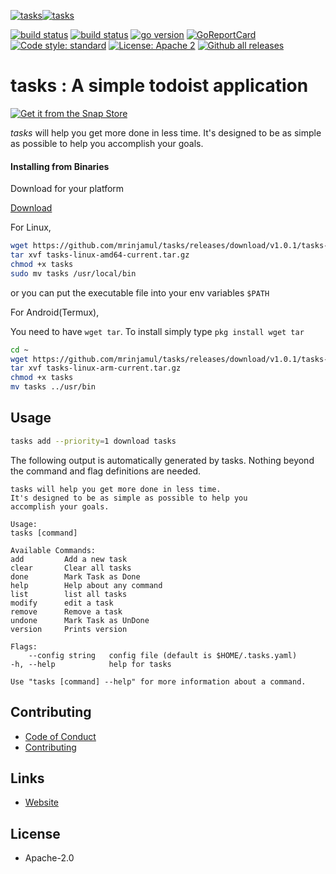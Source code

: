 [![tasks](https://snapcraft.io/tasks/badge.svg)](https://snapcraft.io/tasks)[![tasks](https://snapcraft.io/tasks/trending.svg?name=0)](https://snapcraft.io/tasks)

[![build status](https://github.com/mrinjamul/tasks/workflows/test/badge.svg)]()
[![build status](https://github.com/mrinjamul/tasks/workflows/release/badge.svg)]()
[![go version](https://img.shields.io/github/go-mod/go-version/mrinjamul/tasks.svg)](https://github.com/mrinjamul/tasks)
[![GoReportCard](https://goreportcard.com/badge/github.com/mrinjamul/tasks)](https://goreportcard.com/report/github.com/mrinjamul/tasks)
[![Code style: standard](https://img.shields.io/badge/code%20style-standard-blue.svg)]()
[![License: Apache 2](https://img.shields.io/badge/License-Apache%202-blue.svg)](https://github.com/mrinjamul/gpassmanager/blob/master/LICENSE)
[![Github all releases](https://img.shields.io/github/downloads/mrinjamul/tasks/total.svg)](https://GitHub.com/mrinjamul/tasks/releases/)

# **tasks** : A simple todoist application

[![Get it from the Snap Store](https://snapcraft.io/static/images/badges/en/snap-store-black.svg)](https://snapcraft.io/tasks)

_tasks_ will help you get more done in less time.
It's designed to be as simple as possible to help you
accomplish your goals.

#### Installing from Binaries

Download for your platform

[Download](https://github.com/mrinjamul/tasks/releases)

For Linux,

```sh
wget https://github.com/mrinjamul/tasks/releases/download/v1.0.1/tasks-linux-amd64-v1.0.1.tar.gz
tar xvf tasks-linux-amd64-current.tar.gz
chmod +x tasks
sudo mv tasks /usr/local/bin
```

or you can put the executable file into your env variables `$PATH`

For Android(Termux),

You need to have `wget tar`. To install simply type `pkg install wget tar`

```sh
cd ~
wget https://github.com/mrinjamul/tasks/releases/download/v1.0.1/tasks-linux-arm-v1.0.1.tar.gz
tar xvf tasks-linux-arm-current.tar.gz
chmod +x tasks
mv tasks ../usr/bin
```

## Usage

```sh
tasks add --priority=1 download tasks
```

The following output is automatically generated by tasks. Nothing beyond the
command and flag definitions are needed.

    tasks will help you get more done in less time.
    It's designed to be as simple as possible to help you
    accomplish your goals.

    Usage:
    tasks [command]

    Available Commands:
    add         Add a new task
    clear       Clear all tasks
    done        Mark Task as Done
    help        Help about any command
    list        list all tasks
    modify      edit a task
    remove      Remove a task
    undone      Mark Task as UnDone
    version     Prints version

    Flags:
        --config string   config file (default is $HOME/.tasks.yaml)
    -h, --help            help for tasks

    Use "tasks [command] --help" for more information about a command.

## Contributing

- [Code of Conduct](CODE_OF_CONDUCT.md)
- [Contributing](CONTRIBUTING.md)

## Links

- [Website](https://mrinjamul.github.io/tasks/)

## License

- Apache-2.0
